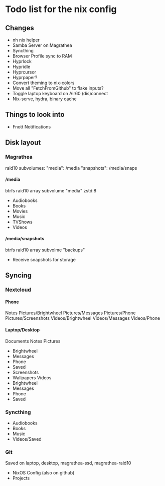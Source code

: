 # Todo list for the nix config

## Changes

- nh nix helper
- Samba Server on Magrathea
- Syncthing
- Browser Profile sync to RAM
- Hyprlock
- Hypridle
- Hyprcursor
- Hyprpaper?
- Convert theming to nix-colors
- Move all "FetchFromGithub" to flake inputs?
- Toggle laptop keyboard on Air60 (dis)connect
- Nix-serve, hydra, binary cache

## Things to look into

- Fnott Notifications

## Disk layout

### Magrathea

raid10 subvolumes:
"media": /media
"snapshots": /media/snaps

#### /media

btrfs raid10 array subvolume "media" zstd:8
- Audiobooks
- Books
- Movies
- Music
- TVShows
- Videos

#### /media/snapshots

btrfs raid10 array subvolme "backups"
- Receive snapshots for storage

## Syncing

### Nextcloud

#### Phone

Notes
Pictures/Brightwheel
Pictures/Messages
Pictures/Phone
Pictures/Screenshots
Videos/Brightwheel
Videos/Messages
Videos/Phone

#### Laptop/Desktop

Documents
Notes
Pictures
- Brightwheel
- Messages
- Phone
- Saved
- Screenshots
- Wallpapers
Videos
- Brightwheel
- Messages
- Phone
- Saved

### Syncthing

- Audiobooks
- Books
- Music
- Videos/Saved

### Git

Saved on laptop, desktop, magrathea-ssd, magrathea-raid10
- NixOS Config (also on github)
- Projects
